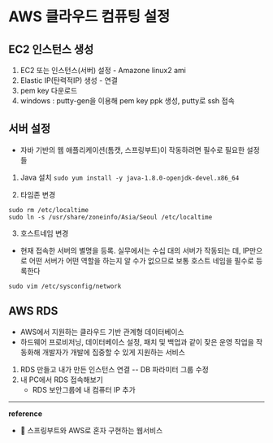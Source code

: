 # AWS 클라우드 컴퓨팅 설정

## EC2 인스턴스 생성
1. EC2 또는 인스턴스(서버) 설정 - Amazone linux2 ami
2. Elastic IP(탄력적IP) 생성 - 연결
3. pem key 다운로드
4. windows : putty-gen을 이용해 pem key ppk 생성, putty로 ssh 접속

## 서버 설정
- 자바 기반의 웹 애플리케이션(톰캣, 스프링부트)이 작동하려면 필수로 필요한 설정들
1. Java 설치
```sudo yum install -y java-1.8.0-openjdk-devel.x86_64 ```

2. 타임존 변경    
```
sudo rm /etc/localtime   
sudo ln -s /usr/share/zoneinfo/Asia/Seoul /etc/localtime
```

3. 호스트네임 변경
- 현재 접속한 서버의 별명을 등록. 실무에서는 수십 대의 서버가 작동되는 데, IP만으로 어떤 서버가 어떤 역할을 하는지 알 수가 없으므로 보통 호스트 네임을 필수로 등록한다
```
sudo vim /etc/sysconfig/network
```

## AWS RDS
- AWS에서 지원하는 클라우드 기반 관계형 데이터베이스
- 하드웨어 프로비저닝, 데이터베이스 설정, 패치 및 백업과 같이 잦은 운영 작업을 작동화해 개발자가 개발에 집중할 수 있게 지원하는 서비스
1. RDS 만들고 내가 만든 인스턴스 연결 -- DB 파라미터 그룹 수정
2. 내 PC에서 RDS 접속해보기
    - RDS 보안그룹에 내 컴퓨터 IP 추가
---
__reference__
- &#128214; 스프링부트와 AWS로 혼자 구현하는 웹서비스